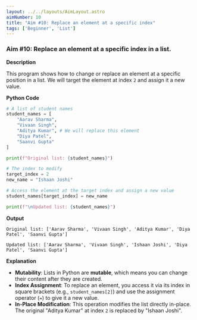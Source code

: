 ```yaml
---
layout: ../../layouts/AimLayout.astro
aimNumber: 10
title: "Aim #10: Replace an element at a specific index"
tags: ['Beginner', 'List']
---
```


### Aim #10: Replace an element at a specific index in a list.

**Description**

This program shows how to change or replace an element at a specific position in a list. We will target the element at index `2` and assign it a new value.

**Python Code**

```python
# A list of student names
student_names = [
    "Aarav Sharma",
    "Vivaan Singh",
    "Aditya Kumar", # We will replace this element
    "Diya Patel",
    "Saanvi Gupta"
]

print(f"Original list: {student_names}")

# The index to modify
target_index = 2
new_name = "Ishaan Joshi"

# Access the element at the target index and assign a new value
student_names[target_index] = new_name

print(f"\nUpdated list: {student_names}")
```

**Output**

```text
Original list: ['Aarav Sharma', 'Vivaan Singh', 'Aditya Kumar', 'Diya Patel', 'Saanvi Gupta']

Updated list: ['Aarav Sharma', 'Vivaan Singh', 'Ishaan Joshi', 'Diya Patel', 'Saanvi Gupta']
```

**Explanation**

- **Mutability**: Lists in Python are **mutable**, which means you can change their content after they are created.
- **Index Assignment**: To replace an element, you access it via its index in square brackets (e.g., `student_names[2]`) and use the assignment operator (`=`) to give it a new value.
- **In-Place Modification**: This operation modifies the list directly in-place. The original "Aditya Kumar" at index `2` is replaced by "Ishaan Joshi".
